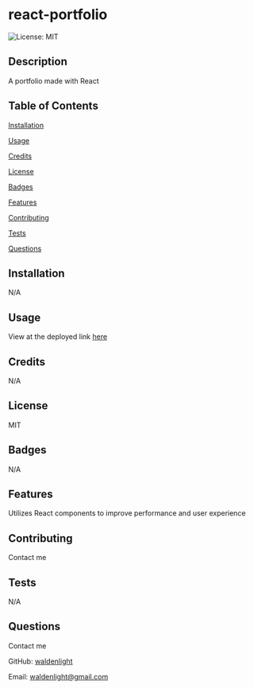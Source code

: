 # react-portfolio
![License: MIT](https://img.shields.io/badge/License-MIT-yellow.svg)
## Description
A portfolio made with React
## Table of Contents
[Installation](#installation)

[Usage](#usage)

[Credits](#credits)

[License](#license)

[Badges](#badges)

[Features](#features)

[Contributing](#contributing)

[Tests](#tests)

[Questions](#questions)
## Installation
N/A
## Usage
View at the deployed link [here]()
## Credits
N/A
## License
MIT
## Badges
N/A
## Features
Utilizes React components to improve performance and user experience
## Contributing
Contact me
## Tests
N/A
## Questions
Contact me

GitHub: [waldenlight](https://github.com/waldenlight)

Email: waldenlight@gmail.com
